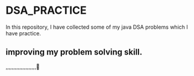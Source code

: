 # DSA_PRACTICE
In this repository, I have collected some of my java DSA problems which I have practice.

## improving my problem solving skill.
,,,,,,,,,,,,,,,,,,,,🙂

